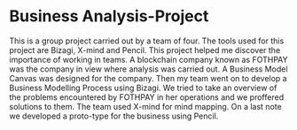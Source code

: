 # Business Analysis-Project
This is a group project carried out by a team of four.
The tools used for this project are Bizagi, X-mind and Pencil.
This project helped me discover the importance of working in teams.
A blockchain company known as FOTHPAY was the company in view where analysis was carried out. 
A Business Model Canvas was designed for the company.
Then my team went on to develop a Business Modelling Process using Bizagi.
We tried to take an overview of the problems encountered by FOTHPAY in her operations and we proffered solutions to them. The team used X-mind for mind mapping.
On a last note we developed a proto-type for the business using Pencil.

